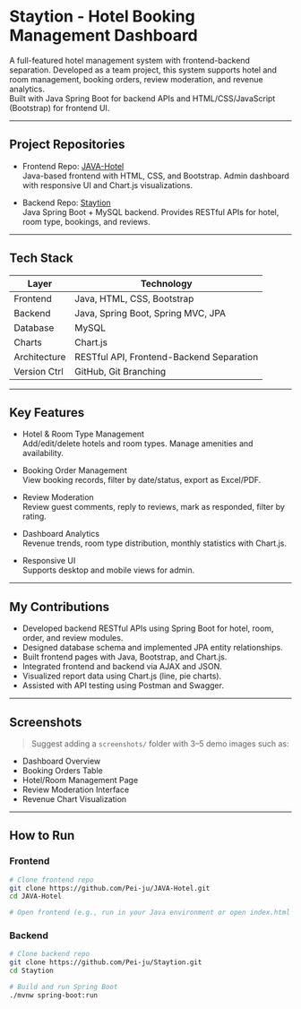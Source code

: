 # Staytion - Hotel Booking Management Dashboard

A full-featured hotel management system with frontend-backend separation. Developed as a team project, this system supports hotel and room management, booking orders, review moderation, and revenue analytics.  
Built with Java Spring Boot for backend APIs and HTML/CSS/JavaScript (Bootstrap) for frontend UI.

---

## Project Repositories

- Frontend Repo: [JAVA-Hotel](https://github.com/Pei-ju/JAVA-Hotel)  
  Java-based frontend with HTML, CSS, and Bootstrap. Admin dashboard with responsive UI and Chart.js visualizations.

- Backend Repo: [Staytion](https://github.com/Pei-ju/Staytion)  
  Java Spring Boot + MySQL backend. Provides RESTful APIs for hotel, room type, bookings, and reviews.

---

## Tech Stack

| Layer        | Technology                                  |
|--------------|----------------------------------------------|
| Frontend     | Java, HTML, CSS, Bootstrap                    |
| Backend      | Java, Spring Boot, Spring MVC, JPA           |
| Database     | MySQL                                        |
| Charts       | Chart.js                                     |
| Architecture | RESTful API, Frontend-Backend Separation     |
| Version Ctrl | GitHub, Git Branching                        |

---

## Key Features

- Hotel & Room Type Management  
  Add/edit/delete hotels and room types. Manage amenities and availability.

- Booking Order Management  
  View booking records, filter by date/status, export as Excel/PDF.

- Review Moderation  
  Review guest comments, reply to reviews, mark as responded, filter by rating.

- Dashboard Analytics  
  Revenue trends, room type distribution, monthly statistics with Chart.js.

- Responsive UI  
  Supports desktop and mobile views for admin.

---

## My Contributions

- Developed backend RESTful APIs using Spring Boot for hotel, room, order, and review modules.
- Designed database schema and implemented JPA entity relationships.
- Built frontend pages with Java, Bootstrap, and Chart.js.
- Integrated frontend and backend via AJAX and JSON.
- Visualized report data using Chart.js (line, pie charts).
- Assisted with API testing using Postman and Swagger.

---

## Screenshots

> Suggest adding a `screenshots/` folder with 3–5 demo images such as:
- Dashboard Overview
- Booking Orders Table
- Hotel/Room Management Page
- Review Moderation Interface
- Revenue Chart Visualization

---

## How to Run

### Frontend

```bash
# Clone frontend repo
git clone https://github.com/Pei-ju/JAVA-Hotel.git
cd JAVA-Hotel

# Open frontend (e.g., run in your Java environment or open index.html if applicable)
```
### Backend

```bash
# Clone backend repo
git clone https://github.com/Pei-ju/Staytion.git
cd Staytion

# Build and run Spring Boot
./mvnw spring-boot:run
```
